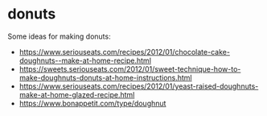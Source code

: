 # donuts

Some ideas for making donuts:

* https://www.seriouseats.com/recipes/2012/01/chocolate-cake-doughnuts--make-at-home-recipe.html
* https://sweets.seriouseats.com/2012/01/sweet-technique-how-to-make-doughnuts-donuts-at-home-instructions.html
* https://www.seriouseats.com/recipes/2012/01/yeast-raised-doughnuts-make-at-home-glazed-recipe.html
* https://www.bonappetit.com/type/doughnut
